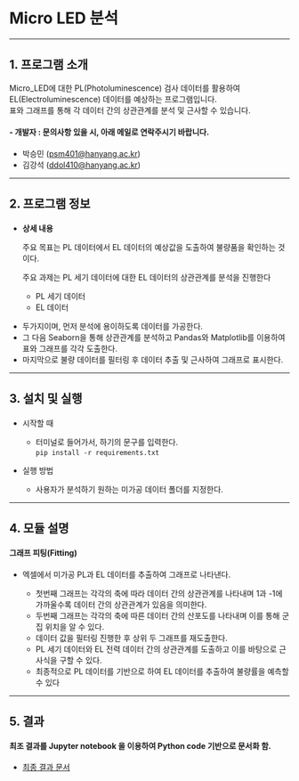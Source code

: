# Micro LED 분석
---
## 1. 프로그램 소개
Micro_LED에 대한 PL(Photoluminescence) 검사 데이터를 활용하여 EL(Electroluminescence) 데이터를 예상하는 프로그램입니다. \
표와 그래프를 통해 각 데이터 간의 상관관계를 분석 및 근사할 수 있습니다.

#### - 개발자 : 문의사항 있을 시, 아래 메일로 연락주시기 바랍니다.

 - 박승민 (psm401@hanyang.ac.kr)
 - 김강석 (ddol410@hanyang.ac.kr)
---

## 2. 프로그램 정보
 #### 
 + **상세 내용**

     주요 목표는 PL 데이터에서 EL 데이터의 예상값을 도출하여 불량품을 확인하는 것이다.

     주요 과제는 PL 세기 데이터에 대한 EL 데이터의 상관관계를 분석을 진행한다

     - PL 세기 데이터
     - EL 데이터

  - 두가지이며, 먼저 분석에 용이하도록 데이터를 가공한다. 
  - 그 다음 Seaborn을 통해 상관관계를 분석하고 Pandas와 Matplotlib를 이용하여 표와 그래프를 각각 도출한다. 
  - 마지막으로 불량 데이터를 필터링 후 데이터 추출 및 근사하여 그래프로 표시한다.

---

## 3. 설치 및 실행

####
 * 시작할 때
    + 터미널로 들어가서, 하기의 문구를 입력한다.\
 ``pip install -r requirements.txt``


 * 실행 방법
   + 사용자가 분석하기 원하는 미가공 데이터 폴더를 지정한다.

---

## 4. 모듈 설명

#### 그래프 피팅(Fitting)

   * 엑셀에서 미가공 PL과 EL 데이터를 추출하여 그래프로 나타낸다.   
   
       - 첫번째 그래프는 각각의 축에 따라 데이터 간의 상관관계를 나타내며 1과 -1에 가까울수록 데이터 간의 상관관계가 있음을 의미한다.
       - 두번째 그래프는 각각의 축에 따른 데이터 간의 산포도를 나타내며 이를 통해 군집 위치을 알 수 있다.
       - 데이터 값을 필터링 진행한 후 상위 두 그래프를 재도출한다.
       - PL 세기 데이터와 EL 전력 데이터 간의 상관관계를 도출하고 이를 바탕으로 근사식을 구할 수 있다.
       - 최종적으로 PL 데이터를 기반으로 하여 EL 데이터를 추출하여 불량률을 예측할 수 있다

---

## 5. 결과 

#### 최조 결과를 Jupyter notebook 을 이용하여 Python code 기반으로 문서화 함. 
* [최종 결과 문서](https://github.com/YKgroup-HYU/micro_led_analysis/blob/main/doc/Final%20Document.ipynb)
